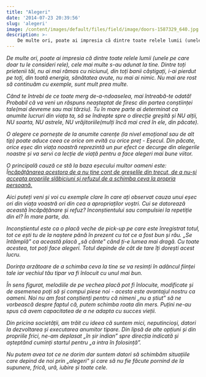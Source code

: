 ```yaml
---
title: "Alegeri"
date: '2014-07-23 20:39:56'
slug: 'alegeri'
image: /content/images/default/files/field/image/doors-1587329_640.jpg
description: >-
    De multe ori, poate ai impresia că dintre toate relele lumii (unele pe care doar tu le consideri rele), cele mai multe s-au adunat la tine. Dintre toți prietenii tăi, nu ai mai rămas cu niciunul, din 
---
```

<div class="kg-card-markdown"><p><em>De multe ori, poate ai impresia că dintre toate relele lumii (unele pe care doar tu le consideri rele), cele mai multe s-au adunat la tine. Dintre toți prietenii tăi, nu ai mai rămas cu niciunul, din toți banii câștigați, i-ai pierdut pe toți, din toată energia, sănătatea avute, nu mai ai nimic. Nu mai are rost să continuăm cu exemple, sunt mult prea multe.</em></p>
<p><em>Când te întrebi de ce toate merg de-a-ndoaselea, mai întreabă-te odată! Probabil că va veni un răspuns neașteptat de firesc din partea conștiinței tale(mai devreme sau mai târziu). Tu în mare parte ai determinat ca anumite lucruri din viața ta, să se îndrepte spre o direcție greșită și NU alții, NU soarta, NU astrele, NU vrăjitoriile(mulți încă mai cred în ele, din păcate).</em></p>
<p><em>O alegere ce pornește de la anumite carențe (la nivel emoțional sau de alt tip) poate aduce ceea ce orice om evită cu orice preț - Eșecul. Din păcate, orice eșec din viața noastră reprezintă un pur efect ce decurge din alegerile noastre și va servi ca lecție de viață pentru a face alegeri mai bune viitor. </em></p>
<p><em>O principală cauză ce stă la baza eșecului multor oameni este: Î<span style="text-decoration: underline;">ncăpățânarea</span><span style="text-decoration: underline;"> acestora de a nu ține cont de greșelile din trecut, de a nu-și accepta propriile slăbiciuni și refuzul de a schimba ceva la propria persoană.</span></em></p>
<p><em> Aici puteți veni și voi cu exemple clare în care ați observat cauza unui eșec ori din viața voastră ori din cea a apropriaților voștri. Cui se datorează această încâpățânare și refuz? Inconștientului sau compulsiei la repetiție din el? În mare parte, da.</em></p>
<p><em> </em><em>Inconștientul este ca o placă veche de pick-up pe care este înregistrat totul, tot ce ești tu de la naștere până în prezent cu tot ce a fost bun și rău. „Se întâmplă" ca această placă „să cânte" când ți-e lumea mai dragă. Cu toate acestea, tot poți face alegeri. Totul depinde de cât de tare îți dorești acest lucru.</em></p>
<p><em>Dorința arzătoare de a schimba ceva la tine se va resimți în adâncul ființei tale iar vechiul tău tipar va fi înlocuit cu unul mai bun.</em></p>
<p><em>În sens figurat, melodiile de pe vechea placă pot fi înlocuite, modificate și de asemenea poți să și compui piese noi - acesta este avantajul nostru ca oameni. </em> <em>Noi nu am fost conștienți pentru că nimeni „nu a știut" să ne vorbească despre faptul că, putem schimba roata din mers. Puțini ne-au spus că avem capacitatea de a ne adapta cu succes vieții. </em></p>
<p><em>Din pricina societății, am trăit cu ideea că suntem mici, neputincioși, datori la dezvoltarea și executarea anumitor tipare. Din lipsă de alte opțiuni și din propriile frici, n</em><em>e-am deplasat „în șir indian” spre direcția indicată și așteptând cuminți startul pentru  „a intra în folosință”.</em></p>
<p><em>Nu putem avea tot ce ne dorim dar suntem datori să schimbăm situațiile care depind de noi prin „alegeri" și care să nu fie făcute pornind de la supunere, frică, ură, iubire și toate cele.</em></p>
</div>
    
